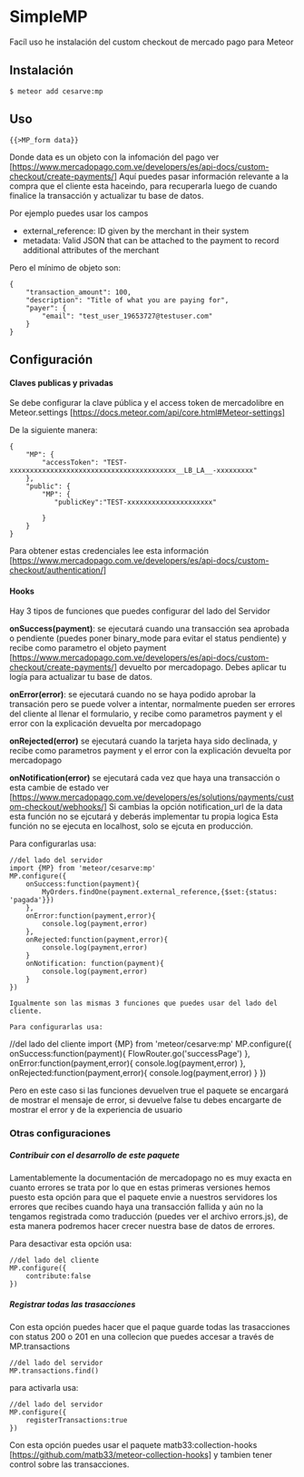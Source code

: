 # SimpleMP

Facíl uso he instalación del custom checkout de mercado pago para Meteor

## Instalación
```
$ meteor add cesarve:mp
```

## Uso
```
{{>MP_form data}}
```

Donde data es un objeto con la infomación del pago ver [https://www.mercadopago.com.ve/developers/es/api-docs/custom-checkout/create-payments/]
Aquí puedes pasar información relevante a la compra que el cliente esta haceindo, para recuperarla
 luego de cuando finalice la transacción y actualizar tu base de datos.
 
Por ejemplo puedes usar los campos
* external_reference: ID given by the merchant in their system
* metadata: Valid JSON that can be attached to the payment to record additional 
attributes of the merchant

Pero el mínimo de objeto son:

```
{
    "transaction_amount": 100,
    "description": "Title of what you are paying for",
    "payer": {
        "email": "test_user_19653727@testuser.com"
    }
}

```


## Configuración 

#### Claves publicas y privadas
Se debe configurar la clave pública y el access token de mercadolibre en Meteor.settings 
[https://docs.meteor.com/api/core.html#Meteor-settings]

De la siguiente manera:

```
{
    "MP": {
        "accessToken": "TEST-xxxxxxxxxxxxxxxxxxxxxxxxxxxxxxxxxxxxxxxxx__LB_LA__-xxxxxxxxx"
    },
    "public": {
        "MP": {
           "publicKey":"TEST-xxxxxxxxxxxxxxxxxxxxx"

        }
    }
}
```

Para obtener estas credenciales lee esta información [https://www.mercadopago.com.ve/developers/es/api-docs/custom-checkout/authentication/]

#### Hooks 

Hay 3 tipos de funciones que puedes configurar del lado del Servidor

**onSuccess(payment)**: se ejecutará cuando una transacción sea aprobada o pendiente (puedes poner
 binary_mode para evitar el status pendiente) y recibe como parametro el objeto payment 
 [https://www.mercadopago.com.ve/developers/es/api-docs/custom-checkout/create-payments/] 
 devuelto por mercadopago. Debes aplicar tu logía para actualizar tu base de datos.

**onError(error)**: se ejecutará cuando no se haya podido aprobar la transación pero se puede 
volver a intentar, normalmente pueden ser errores del cliente al llenar el formulario, y recibe 
como parametros payment y el error con la explicación devuelta por mercadopago

**onRejected(error)** se ejecutará cuando la tarjeta haya sido declinada, y recibe como parametros
 payment y el error con la explicación devuelta por mercadopago

**onNotification(error)** se ejecutará cada vez que haya una transacción o esta cambie de estado ver
[https://www.mercadopago.com.ve/developers/es/solutions/payments/custom-checkout/webhooks/]
Si cambias la opción notification_url de la data esta función no se ejcutará y deberás implementar tu propia logica
Esta función no se ejecuta en localhost, solo se ejcuta en producción.

Para configurarlas usa:
```
//del lado del servidor
import {MP} from 'meteor/cesarve:mp'
MP.configure({
    onSuccess:function(payment){
        MyOrders.findOne(payment.external_reference,{$set:{status: 'pagada'}})
    },
    onError:function(payment,error){
        console.log(payment,error)
    },
    onRejected:function(payment,error){
        console.log(payment,error)
    }
    onNotification: function(payment){
        console.log(payment,error)
    }
})

Igualmente son las mismas 3 funciones que puedes usar del lado del cliente.

Para configurarlas usa:
```
//del lado del cliente
import {MP} from 'meteor/cesarve:mp'
MP.configure({
    onSuccess:function(payment){
        FlowRouter.go('successPage')
    },
    onError:function(payment,error){
        console.log(payment,error)
    },
    onRejected:function(payment,error){
        console.log(payment,error)
    }
})

Pero en este caso si las funciones devuelven true el paquete se encargará de mostrar el mensaje 
de error, si devuelve false tu debes encargarte de mostrar el error y de la experiencia de usuario

### Otras configuraciones

##### Contribuir con el desarrollo de este paquete
Lamentablemente la documentación de mercadopago no es muy exacta en cuanto errores se trata por 
lo que en estas primeras versiones hemos puesto esta opción para que el paquete envie a nuestros
servidores los errores que recibes cuando haya una transacción fallida y aún no la tengamos 
registrada como traducción (puedes ver el archivo errors.js), de esta manera podremos hacer crecer 
nuestra base de datos de errores.

Para desactivar esta opción usa:
```
//del lado del cliente
MP.configure({
    contribute:false
})
```

##### Registrar todas las trasacciones 
Con esta opción puedes hacer que el paque guarde todas las trasacciones con status 200 o 201 en una 
collecion que puedes accesar a través de MP.transactions
```
//del lado del servidor
MP.transactions.find()
```

para activarla usa:
```
//del lado del servidor
MP.configure({
    registerTransactions:true
})
```

Con esta opción puedes usar el paquete matb33:collection-hooks [https://github.com/matb33/meteor-collection-hooks]
y tambien tener control sobre las transacciones.



